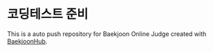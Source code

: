 # 코딩테스트 준비
This is a auto push repository for Baekjoon Online Judge created with [BaekjoonHub](https://github.com/BaekjoonHub/BaekjoonHub).
